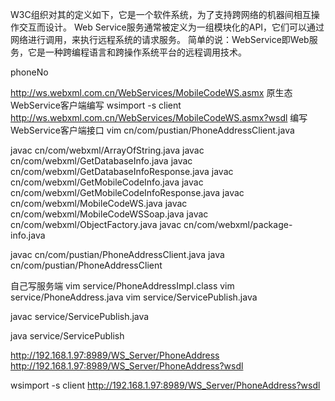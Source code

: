 W3C组织对其的定义如下，它是一个软件系统，为了支持跨网络的机器间相互操作交互而设计。
    Web Service服务通常被定义为一组模块化的API，它们可以通过网络进行调用，来执行远程系统的请求服务。
    简单的说：WebService即Web服务，它是一种跨编程语言和跨操作系统平台的远程调用技术。

phoneNo 

http://ws.webxml.com.cn/WebServices/MobileCodeWS.asmx
原生态WebService客户端编写 
wsimport -s client http://ws.webxml.com.cn/WebServices/MobileCodeWS.asmx?wsdl
编写WebService客户端接口
vim cn/com/pustian/PhoneAddressClient.java

javac cn/com/webxml/ArrayOfString.java
javac cn/com/webxml/GetDatabaseInfo.java
javac cn/com/webxml/GetDatabaseInfoResponse.java
javac cn/com/webxml/GetMobileCodeInfo.java
javac cn/com/webxml/GetMobileCodeInfoResponse.java
javac cn/com/webxml/MobileCodeWS.java
javac cn/com/webxml/MobileCodeWSSoap.java
javac cn/com/webxml/ObjectFactory.java
javac cn/com/webxml/package-info.java

javac cn/com/pustian/PhoneAddressClient.java
java cn/com/pustian/PhoneAddressClient

自己写服务端
vim service/PhoneAddressImpl.class
vim service/PhoneAddress.java
vim service/ServicePublish.java

javac service/ServicePublish.java

java service/ServicePublish

http://192.168.1.97:8989/WS_Server/PhoneAddress
http://192.168.1.97:8989/WS_Server/PhoneAddress?wsdl

wsimport -s client http://192.168.1.97:8989/WS_Server/PhoneAddress?wsdl

